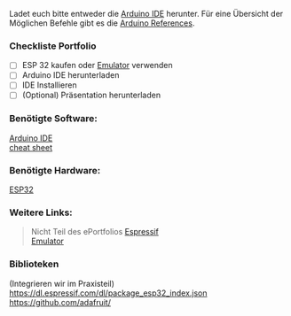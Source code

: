 Ladet euch bitte entweder die [Arduino IDE](https://www.arduino.cc/en/software) herunter.
Für eine Übersicht der Möglichen Befehle gibt es die [Arduino References](https://www.arduino.cc/reference/de/).

### Checkliste Portfolio
- [ ] ESP 32 kaufen oder [Emulator](https://github.com/espressif/qemu) verwenden
- [ ] Arduino IDE herunterladen
- [ ] IDE Installieren
- [ ] (Optional) Präsentation herunterladen

### Benötigte Software:
[Arduino IDE](https://www.arduino.cc/en/software) <br />
[cheat sheet](https://www.arduino.cc/reference/de/) <br />

### Benötigte Hardware:
[ESP32](https://www.espressif.com/en/products/socs/esp32) <br />

### Weitere Links:
> Nicht Teil des ePortfolios
[Espressif](https://www.espressif.com/en/products/socs/esp32) <br />
[Emulator](https://github.com/espressif/qemu) <br />

### Biblioteken
(Integrieren wir im Praxisteil) <br />
https://dl.espressif.com/dl/package_esp32_index.json <br />
https://github.com/adafruit/ <br />
